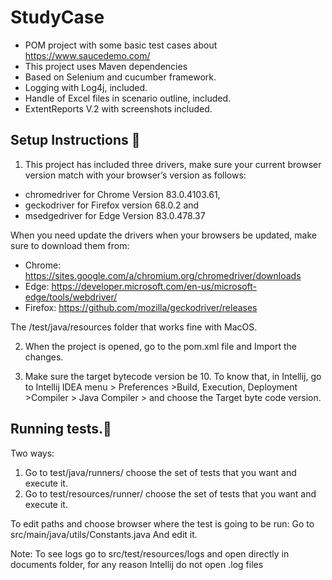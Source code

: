 # StudyCase
* POM project with some basic test cases about https://www.saucedemo.com/
* This project uses Maven dependencies
* Based on Selenium and cucumber framework.
* Logging with Log4j, included.
* Handle of Excel files in scenario outline, included.
* ExtentReports V.2 with screenshots included.

## Setup Instructions 🔧
1. This project has included three drivers, make sure your current browser version match with your browser’s version as follows: 
* chromedriver for Chrome Version 83.0.4103.61, 
* geckodriver for Firefox version 68.0.2 and 
* msedgedriver for Edge Version 83.0.478.37 

When you need update the drivers when your browsers be updated, make sure to download them from:
* Chrome: https://sites.google.com/a/chromium.org/chromedriver/downloads
* Edge: https://developer.microsoft.com/en-us/microsoft-edge/tools/webdriver/
* Firefox: https://github.com/mozilla/geckodriver/releases

The /test/java/resources folder that works fine with MacOS. 

2. When the project is opened, go to the pom.xml file and Import the changes.

3. Make sure the target bytecode version be 10. To know that, in Intellij, go to Intellij IDEA menu > Preferences >Build, Execution, Deployment >Compiler > Java Compiler > and choose the Target byte code version.

## Running tests.🚀
Two ways:
1. Go to test/java/runners/ choose the set of tests that you want and execute it.
2. Go to test/resources/runner/ choose the set of tests that you want and execute it.

To edit paths and choose browser where the test is going to be run:
Go to src/main/java/utils/Constants.java 
And edit it.

Note: 
To see logs go to src/test/resources/logs and open directly in documents folder, for any reason Intellij do not open .log files
